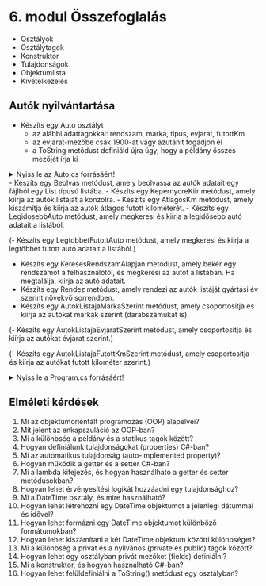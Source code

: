 # 6. modul Összefoglalás

- Osztályok
- Osztálytagok
- Konstruktor
- Tulajdonságok
- Objektumlista
- Kivételkezelés

## Autók nyilvántartása
- Készíts egy Auto osztályt
  - az alábbi adattagokkal: rendszam, marka, tipus, evjarat, futottKm
  - az evjarat-mezőbe csak 1900-at vagy azutánit fogadjon el
  - a ToString metódust definiáld újra úgy, hogy a példány összes mezőjét írja ki

<details>
<summary>Nyiss le az Auto.cs forrásáért!</summary>

### `Auto.cs` példa:
```c#
class Auto
    {
        string _rendszam;
        string _marka;
        string _tipus;
        int _evjarat;
        int _futottKm;

        public Auto(string rendszam, string marka, string tipus, int evjarat, int futottKm)
        {
            Rendszam = rendszam;
            Marka = marka;
            Tipus = tipus;
            Evjarat = evjarat;
            FutottKm = futottKm;
        }

        public string Rendszam { get => _rendszam; set => _rendszam = value; }
        public string Marka { get => _marka; set => _marka = value; }
        public string Tipus { get => _tipus; set => _tipus = value; }
        public int Evjarat {
            get => _evjarat;
            set
            {
                if (value>=1900 && value<=DateTime.Now.Year)
                {
                    _evjarat = value;
                }
                else
                {
                    throw new ArgumentException("Az évjárat kívül esik a megadható tartományon");
                }
            }
        }
        public int FutottKm { get => _futottKm; set => _futottKm = value; }

        public override string ToString()
        {
            return $"{this.Rendszam}, {this.Marka}, {this.Tipus}, {this.Evjarat}, {this.FutottKm}";
        }
    }
}
```
</details>
- Készíts egy Beolvas metódust, amely beolvassa az autók adatait egy fájlból egy List<Auto> típusú listába.
- Készíts egy KepernyoreKiir metódust, amely kiírja az autók listáját a konzolra.
- Készíts egy AtlagosKm metódust, amely kiszámítja és kiírja az autók átlagos futott kilométerét.
- Készíts egy LegidosebbAuto metódust, amely megkeresi és kiírja a legidősebb autó adatait a listából.

(- Készíts egy LegtobbetFutottAuto metódust, amely megkeresi és kiírja a legtöbbet futott autó adatait a listából.)
- Készíts egy KeresesRendszamAlapjan metódust, amely bekér egy rendszámot a felhasználótól, és megkeresi az autót a listában. Ha megtalálja, kiírja az autó adatait.
- Készíts egy Rendez metódust, amely rendezi az autók listáját gyártási év szerint növekvő sorrendben.
- Készíts egy AutokListajaMarkaSzerint metódust, amely csoportosítja és kiírja az autókat márkák szerint (darabszámukat is).
  
(- Készíts egy AutokListajaEvjaratSzerint metódust, amely csoportosítja és kiírja az autókat évjárat szerint.)

(- Készíts egy AutokListajaFutottKmSzerint metódust, amely csoportosítja és kiírja az autókat futott kilométer szerint.)



<details>
<summary>Nyiss le a Program.cs forrásáért!</summary>

### `Program.cs` példa:
```c#
    class Program
    {
        static List<Auto> Beolvas()
        {
            List<Auto> a = new List<Auto>();
            try
            {
                using(StreamReader sr = new StreamReader("autok.csv" , Encoding.UTF8))
                {
                    string sor;
                    while ((sor = sr.ReadLine()) != null)
                    {
                        string[] seged = sor.Split(',');
                        a.Add(new Auto(seged[0], seged[1], seged[2], Convert.ToInt32(seged[3]), Convert.ToInt32(seged[4])));
                    }
                }
            }
            catch (Exception ex)
            {
                Console.WriteLine($"Hiba: {ex.Message}");
                Console.ReadKey();
                Environment.Exit(1);
            }
            return a;
        }
        static void Main(string[] args)
        {
            List<Auto> autok = Beolvas();

            Console.WriteLine("Nyomj egy billentyűt a kilépéshez");
            Console.ReadKey();
        }
    }
```
</details>


## Elméleti kérdések
1. Mi az objektumorientált programozás (OOP) alapelvei?
2. Mit jelent az enkapszuláció az OOP-ban?
3. Mi a különbség a példány és a statikus tagok között?
4. Hogyan definiálunk tulajdonságokat (properties) C#-ban?
5. Mi az automatikus tulajdonság (auto-implemented property)?
6. Hogyan működik a getter és a setter C#-ban?
7. Mi a lambda kifejezés, és hogyan használható a getter és setter metódusokban?
8. Hogyan lehet érvényesítési logikát hozzáadni egy tulajdonsághoz?
9. Mi a DateTime osztály, és mire használható?
10. Hogyan lehet létrehozni egy DateTime objektumot a jelenlegi dátummal és idővel?
11. Hogyan lehet formázni egy DateTime objektumot különböző formátumokban?
12. Hogyan lehet kiszámítani a két DateTime objektum közötti különbséget?
13. Mi a különbség a privát és a nyilvános (private és public) tagok között?
14. Hogyan lehet egy osztályban privát mezőket (fields) definiálni?
15. Mi a konstruktor, és hogyan használható C#-ban?
16. Hogyan lehet felüldefiniálni a ToString() metódust egy osztályban?

